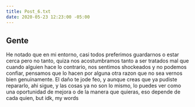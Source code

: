 ```yaml
---
title: Post_6.txt
date: 2020-05-23 12:23:00 -05:00
---
```


## Gente
He notado que en mi entorno, casi todos preferimos guardarnos o estar cerca pero no tanto, quiza nos acostumbramos tanto a ser tratados mal que cuando alguien hace lo contrario, nos sentimos shockeados y no podemos confiar, pensamos que lo hacen por alguna otra razon que no sea vernos bien genuinamente.
El daño te jode feo, y aunque creas que ya pudiste repararlo, ahi sigue, y las cosas ya no son lo mismo, lo puedes ver como una oportunidad de mejora o de la manera que quieras, eso depende de cada quien, but idk, my words